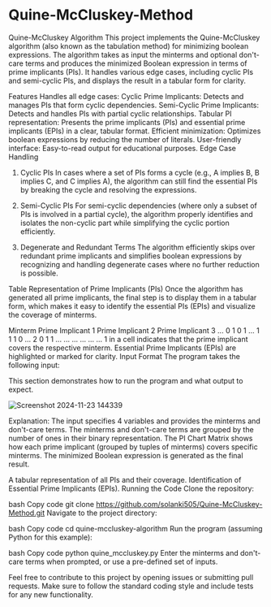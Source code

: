 # Quine-McCluskey-Method
Quine-McCluskey Algorithm
This project implements the Quine-McCluskey algorithm (also known as the tabulation method) for minimizing boolean expressions. The algorithm takes as input the minterms and optional don't-care terms and produces the minimized Boolean expression in terms of prime implicants (PIs). It handles various edge cases, including cyclic PIs and semi-cyclic PIs, and displays the result in a tabular form for clarity.

Features
Handles all edge cases:
Cyclic Prime Implicants: Detects and manages PIs that form cyclic dependencies.
Semi-Cyclic Prime Implicants: Detects and handles PIs with partial cyclic relationships.
Tabular PI representation: Presents the prime implicants (PIs) and essential prime implicants (EPIs) in a clear, tabular format.
Efficient minimization: Optimizes boolean expressions by reducing the number of literals.
User-friendly interface: Easy-to-read output for educational purposes.
Edge Case Handling
1. Cyclic PIs
In cases where a set of PIs forms a cycle (e.g., A implies B, B implies C, and C implies A), the algorithm can still find the essential PIs by breaking the cycle and resolving the expressions.

2. Semi-Cyclic PIs
For semi-cyclic dependencies (where only a subset of PIs is involved in a partial cycle), the algorithm properly identifies and isolates the non-cyclic part while simplifying the cyclic portion efficiently.

3. Degenerate and Redundant Terms
The algorithm efficiently skips over redundant prime implicants and simplifies boolean expressions by recognizing and handling degenerate cases where no further reduction is possible.

Table Representation of Prime Implicants (PIs)
Once the algorithm has generated all prime implicants, the final step is to display them in a tabular form, which makes it easy to identify the essential PIs (EPIs) and visualize the coverage of minterms.

Minterm	Prime Implicant 1	Prime Implicant 2	Prime Implicant 3	...
0	1	0	1	...
1	1	1	0	...
2	0	1	1	...
...	...	...	...	...
1 in a cell indicates that the prime implicant covers the respective minterm.
Essential Prime Implicants (EPIs) are highlighted or marked for clarity.
Input Format
The program takes the following input:

This section demonstrates how to run the program and what output to expect.


![Screenshot 2024-11-23 144339](https://github.com/user-attachments/assets/ea3d113d-b2d9-41b6-b887-3f1189b38826)


Explanation:
The input specifies 4 variables and provides the minterms and don't-care terms.
The minterms and don't-care terms are grouped by the number of ones in their binary representation.
The PI Chart Matrix shows how each prime implicant (grouped by tuples of minterms) covers specific minterms.
The minimized Boolean expression is generated as the final result.

A tabular representation of all PIs and their coverage.
Identification of Essential Prime Implicants (EPIs).
Running the Code
Clone the repository:

bash
Copy code
git clone https://github.com/solanki505/Quine-McCluskey-Method.git
Navigate to the project directory:

bash
Copy code
cd quine-mccluskey-algorithm
Run the program (assuming Python for this example):

bash
Copy code
python quine_mccluskey.py
Enter the minterms and don't-care terms when prompted, or use a pre-defined set of inputs.

Feel free to contribute to this project by opening issues or submitting pull requests. Make sure to follow the standard coding style and include tests for any new functionality.

